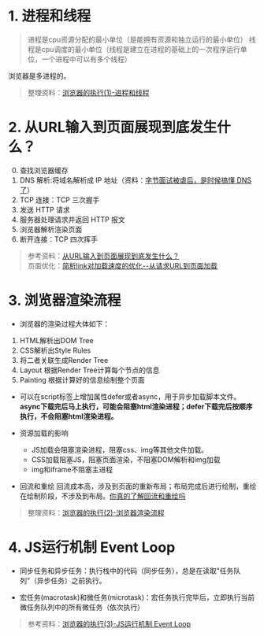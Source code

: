 # 1. 进程和线程

> 进程是cpu资源分配的最小单位（是能拥有资源和独立运行的最小单位）
线程是cpu调度的最小单位（线程是建立在进程的基础上的一次程序运行单位，一个进程中可以有多个线程）

浏览器是多进程的。

> 整理资料：[浏览器的执行(1)-进程和线程](https://juejin.cn/post/6844904205916848135)

# 2. 从URL输入到页面展现到底发生什么？

0. 查找浏览器缓存
1. DNS 解析:将域名解析成 IP 地址（资料：[字节面试被虐后，是时候搞懂 DNS 了](https://juejin.cn/post/6990344840181940261)）
2. TCP 连接：TCP 三次握手
3. 发送 HTTP 请求
4. 服务器处理请求并返回 HTTP 报文
5. 浏览器解析渲染页面
6. 断开连接：TCP 四次挥手

> 参考资料：[从URL输入到页面展现到底发生什么？](https://juejin.cn/post/6844903784229896199)<br/>
页面优化：[简析link对加载速度的优化--从请求URL到页面加载](https://juejin.cn/post/6881899962754400263)<br/>

# 3. 浏览器渲染流程

* 浏览器的渲染过程大体如下：

1. HTML解析出DOM Tree
2. CSS解析出Style Rules
3. 将二者关联生成Render Tree
4. Layout 根据Render Tree计算每个节点的信息
5. Painting 根据计算好的信息绘制整个页面

* 可以在script标签上增加属性defer或者async，用于异步加载脚本文件。
**async下载完后马上执行，可能会阻塞html渲染进程；defer下载完后按顺序执行，不会阻塞html渲染进程。**

* 资源加载的影响
  * JS加载会阻塞渲染进程，阻塞css、img等其他文件加载。
  * CSS加载阻塞JS，阻塞页面渲染，不阻塞DOM解析和img加载
  * img和iframe不阻塞主进程

* 回流和重绘
回流成本高，涉及到页面的重新布局；布局完成后进行绘制，重绘在绘制阶段，不涉及到布局。[你真的了解回流和重绘吗](https://juejin.cn/post/6844903779700047885)

> 整理资料：[浏览器的执行(2)-浏览器渲染流程](https://juejin.cn/post/6844904205740687374)

# 4. JS运行机制 Event Loop

* 同步任务和异步任务：执行栈中的代码（同步任务），总是在读取"任务队列"（异步任务）之前执行。

* 宏任务(macrotask)和微任务(microtask)：宏任务执行完毕后，立即执行当前微任务队列中的所有微任务（依次执行）

> 参考资料：[浏览器的执行(3)-JS运行机制 Event Loop](https://juejin.cn/post/6844904206084603911)